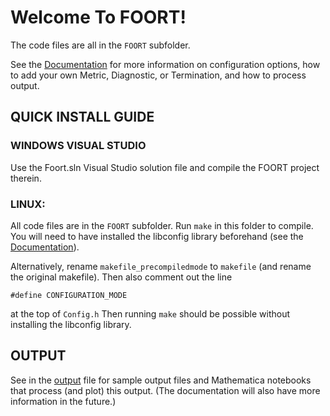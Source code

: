 # Welcome To FOORT!

The code files are all in the `FOORT` subfolder.

See the [Documentation](./Documentation.pdf) for more information on configuration options, how to add your own Metric, Diagnostic, or Termination, and how to process output.

## QUICK INSTALL GUIDE

### WINDOWS VISUAL STUDIO

Use the Foort.sln Visual Studio solution file and compile the FOORT project therein.

### LINUX:

All code files are in the `FOORT` subfolder. Run `make` in this folder to compile. You will need to have installed the libconfig library beforehand (see the [Documentation](./Documentation.pdf)).

Alternatively, rename `makefile_precompiledmode` to `makefile` (and rename the original makefile). Then also comment out the line

```
#define CONFIGURATION_MODE
```

at the top of `Config.h` Then running `make` should be possible without installing the libconfig library.

## OUTPUT

See in the [output](FOORT/Output) file for sample output files and Mathematica notebooks that process (and plot) this output. (The documentation will also have more information in the future.)
